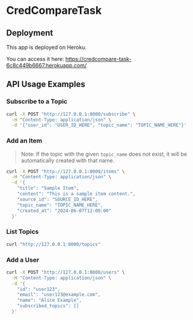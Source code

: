 # CredCompareTask

## Deployment

This app is deployed on Heroku.

You can access it here: https://credcompare-task-6c8c449b6667.herokuapp.com/

## API Usage Examples

### Subscribe to a Topic
```bash
curl -X POST "http://127.0.0.1:8000/subscribe" \
  -H "Content-Type: application/json" \
  -d '{"user_id": "USER_ID_HERE", "topic_name": "TOPIC_NAME_HERE"}'
```

### Add an Item
> Note: If the topic with the given `topic_name` does not exist, it will be automatically created with that name.

```bash
curl -X POST "http://127.0.0.1:8000/items" \
  -H "Content-Type: application/json" \
  -d '{
    "title": "Sample Item",
    "content": "This is a sample item content.",
    "source_id": "SOURCE_ID_HERE",
    "topic_name": "TOPIC_NAME_HERE",
    "created_at": "2024-06-07T12:00:00"
  }'
```

### List Topics
```bash
curl "http://127.0.0.1:8000/topics"
```

### Add a User
```bash
curl -X POST "http://127.0.0.1:8000/users" \
  -H "Content-Type: application/json" \
  -d '{
    "id": "user123",
    "email": "user123@example.com",
    "name": "Alice Example",
    "subscribed_topics": []
  }'
```